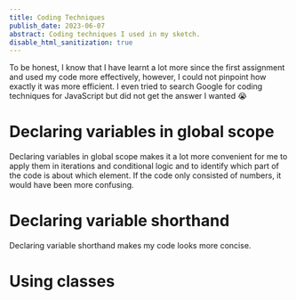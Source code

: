```yaml
---
title: Coding Techniques
publish_date: 2023-06-07
abstract: Coding techniques I used in my sketch.
disable_html_sanitization: true
---
```


To be honest, I know that I have learnt a lot more since the first assignment and used my code more effectively, however, I could not pinpoint how exactly it was more efficient. I even tried to search Google for coding techniques for JavaScript but did not get the answer I wanted :sob:

# Declaring variables in global scope

 Declaring variables in global scope makes it a lot more convenient for me to apply them in iterations and conditional logic and to identify which part of the code is about which element. If the code only consisted of numbers, it would have been more confusing.

# Declaring variable shorthand

Declaring variable shorthand makes my code looks more concise.

# Using classes